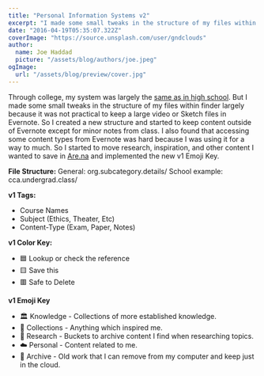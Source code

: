 ```yaml
---
title: "Personal Information Systems v2"
excerpt: "I made some small tweaks in the structure of my files within finder largely because it was not practical to keep a large video or Sketch files in Evernote."
date: "2016-04-19T05:35:07.322Z"
coverImage: "https://source.unsplash.com/user/gndclouds"
author:
  name: Joe Haddad
  picture: "/assets/blog/authors/joe.jpeg"
ogImage:
  url: "/assets/blog/preview/cover.jpg"
---
```


Through college, my system was largely the [same as in high school](gndclouds.cc/personal-information-system-v1). But I made some small tweaks in the structure of my files within finder largely because it was not practical to keep a large video or Sketch files in Evernote. <!-- excerpt -->So I created a new structure and started to keep content outside of Evernote except for minor notes from class. I also found that accessing some content types from Evernote was hard because I was using it for a way to much. So I started to move research, inspiration, and other content I wanted to save in [Are.na](https://are.na) and implemented the new v1 Emoji Key.

**File Structure:**
General: org.subcategory.details/
School example: cca.undergrad.class/

**v1 Tags:**

- Course Names
- Subject (Ethics, Theater, Etc)
- Content-Type (Exam, Paper, Notes)

**v1 Color Key:**

- 🟦 Lookup or check the reference
- 🟨 Save this
- 🟥 Safe to Delete

**v1 Emoji Key**

- 🏛 Knowledge - Collections of more established knowledge.
- 💎 Collections - Anything which inspired me.
- 🔬 Research - Buckets to archive content I find when researching topics.
- ☁️ Personal - Content related to me.
- 💾 Archive - Old work that I can remove from my computer and keep just in the cloud.
